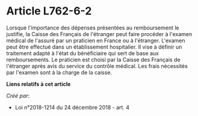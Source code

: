 # Article L762-6-2

Lorsque l'importance des dépenses présentées au remboursement le justifie, la Caisse des Français de l'étranger peut faire
procéder à l'examen médical de l'assuré par un praticien en France ou à l'étranger. L'examen peut être effectué dans un
établissement hospitalier. Il vise à définir un traitement adapté à l'état du bénéficiaire qui sert de base aux
remboursements. Le praticien est choisi par la Caisse des Français de l'étranger après avis du service du contrôle médical.
Les frais nécessités par l'examen sont à la charge de la caisse.

**Liens relatifs à cet article**

_Créé par_:

  - Loi n°2018-1214 du 24 décembre 2018 - art. 4
